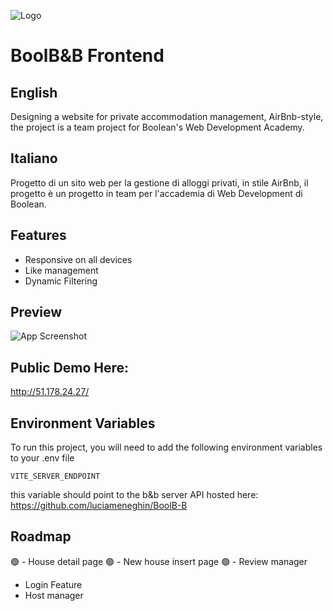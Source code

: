 
![Logo](https://i.postimg.cc/25L1tQLb/boolbnb-logo.png)
# BoolB&B Frontend

## English
Designing a website for private accommodation management, AirBnb-style, the project is a team project for Boolean's Web Development Academy.

## Italiano

Progetto di un sito web per la gestione di alloggi privati, in stile AirBnb, il progetto è un progetto in team per l'accademia di Web Development di Boolean.
## Features

- Responsive on all devices
- Like management
- Dynamic Filtering


## Preview

![App Screenshot](https://i.postimg.cc/kg1SzMjZ/screencapture-51-178-24-27-2025-02-26-22-59-44.png)


## Public Demo Here:
http://51.178.24.27/


## Environment Variables

To run this project, you will need to add the following environment variables to your .env file

`VITE_SERVER_ENDPOINT`

this variable should point to the b&b server API hosted here: https://github.com/luciameneghin/BoolB-B
## Roadmap

🟢 - House detail page
🟢 - New house insert page
🟢 - Review manager
- Login Feature
- Host manager


